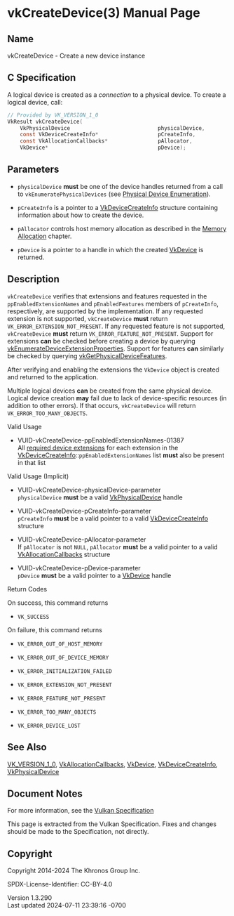 # vkCreateDevice(3) Manual Page

## Name

vkCreateDevice - Create a new device instance



## <a href="#_c_specification" class="anchor"></a>C Specification

A logical device is created as a *connection* to a physical device. To
create a logical device, call:

``` c
// Provided by VK_VERSION_1_0
VkResult vkCreateDevice(
    VkPhysicalDevice                            physicalDevice,
    const VkDeviceCreateInfo*                   pCreateInfo,
    const VkAllocationCallbacks*                pAllocator,
    VkDevice*                                   pDevice);
```

## <a href="#_parameters" class="anchor"></a>Parameters

- `physicalDevice` **must** be one of the device handles returned from a
  call to `vkEnumeratePhysicalDevices` (see <a
  href="https://registry.khronos.org/vulkan/specs/1.3-extensions/html/vkspec.html#devsandqueues-physical-device-enumeration"
  target="_blank" rel="noopener">Physical Device Enumeration</a>).

- `pCreateInfo` is a pointer to a
  [VkDeviceCreateInfo](https://registry.khronos.org/vulkan/specs/1.3-extensions/man/html/VkDeviceCreateInfo.html) structure containing
  information about how to create the device.

- `pAllocator` controls host memory allocation as described in the <a
  href="https://registry.khronos.org/vulkan/specs/1.3-extensions/html/vkspec.html#memory-allocation"
  target="_blank" rel="noopener">Memory Allocation</a> chapter.

- `pDevice` is a pointer to a handle in which the created
  [VkDevice](https://registry.khronos.org/vulkan/specs/1.3-extensions/man/html/VkDevice.html) is returned.

## <a href="#_description" class="anchor"></a>Description

`vkCreateDevice` verifies that extensions and features requested in the
`ppEnabledExtensionNames` and `pEnabledFeatures` members of
`pCreateInfo`, respectively, are supported by the implementation. If any
requested extension is not supported, `vkCreateDevice` **must** return
`VK_ERROR_EXTENSION_NOT_PRESENT`. If any requested feature is not
supported, `vkCreateDevice` **must** return
`VK_ERROR_FEATURE_NOT_PRESENT`. Support for extensions **can** be
checked before creating a device by querying
[vkEnumerateDeviceExtensionProperties](https://registry.khronos.org/vulkan/specs/1.3-extensions/man/html/vkEnumerateDeviceExtensionProperties.html).
Support for features **can** similarly be checked by querying
[vkGetPhysicalDeviceFeatures](https://registry.khronos.org/vulkan/specs/1.3-extensions/man/html/vkGetPhysicalDeviceFeatures.html).

After verifying and enabling the extensions the `VkDevice` object is
created and returned to the application.

Multiple logical devices **can** be created from the same physical
device. Logical device creation **may** fail due to lack of
device-specific resources (in addition to other errors). If that occurs,
`vkCreateDevice` will return `VK_ERROR_TOO_MANY_OBJECTS`.

Valid Usage

- <a href="#VUID-vkCreateDevice-ppEnabledExtensionNames-01387"
  id="VUID-vkCreateDevice-ppEnabledExtensionNames-01387"></a>
  VUID-vkCreateDevice-ppEnabledExtensionNames-01387  
  All <a
  href="https://registry.khronos.org/vulkan/specs/1.3-extensions/html/vkspec.html#extendingvulkan-extensions-extensiondependencies"
  target="_blank" rel="noopener">required device extensions</a> for each
  extension in the
  [VkDeviceCreateInfo](https://registry.khronos.org/vulkan/specs/1.3-extensions/man/html/VkDeviceCreateInfo.html)::`ppEnabledExtensionNames`
  list **must** also be present in that list

Valid Usage (Implicit)

- <a href="#VUID-vkCreateDevice-physicalDevice-parameter"
  id="VUID-vkCreateDevice-physicalDevice-parameter"></a>
  VUID-vkCreateDevice-physicalDevice-parameter  
  `physicalDevice` **must** be a valid
  [VkPhysicalDevice](https://registry.khronos.org/vulkan/specs/1.3-extensions/man/html/VkPhysicalDevice.html) handle

- <a href="#VUID-vkCreateDevice-pCreateInfo-parameter"
  id="VUID-vkCreateDevice-pCreateInfo-parameter"></a>
  VUID-vkCreateDevice-pCreateInfo-parameter  
  `pCreateInfo` **must** be a valid pointer to a valid
  [VkDeviceCreateInfo](https://registry.khronos.org/vulkan/specs/1.3-extensions/man/html/VkDeviceCreateInfo.html) structure

- <a href="#VUID-vkCreateDevice-pAllocator-parameter"
  id="VUID-vkCreateDevice-pAllocator-parameter"></a>
  VUID-vkCreateDevice-pAllocator-parameter  
  If `pAllocator` is not `NULL`, `pAllocator` **must** be a valid
  pointer to a valid [VkAllocationCallbacks](https://registry.khronos.org/vulkan/specs/1.3-extensions/man/html/VkAllocationCallbacks.html)
  structure

- <a href="#VUID-vkCreateDevice-pDevice-parameter"
  id="VUID-vkCreateDevice-pDevice-parameter"></a>
  VUID-vkCreateDevice-pDevice-parameter  
  `pDevice` **must** be a valid pointer to a [VkDevice](https://registry.khronos.org/vulkan/specs/1.3-extensions/man/html/VkDevice.html)
  handle

Return Codes

On success, this command returns  
- `VK_SUCCESS`

On failure, this command returns  
- `VK_ERROR_OUT_OF_HOST_MEMORY`

- `VK_ERROR_OUT_OF_DEVICE_MEMORY`

- `VK_ERROR_INITIALIZATION_FAILED`

- `VK_ERROR_EXTENSION_NOT_PRESENT`

- `VK_ERROR_FEATURE_NOT_PRESENT`

- `VK_ERROR_TOO_MANY_OBJECTS`

- `VK_ERROR_DEVICE_LOST`

## <a href="#_see_also" class="anchor"></a>See Also

[VK_VERSION_1_0](https://registry.khronos.org/vulkan/specs/1.3-extensions/man/html/VK_VERSION_1_0.html),
[VkAllocationCallbacks](https://registry.khronos.org/vulkan/specs/1.3-extensions/man/html/VkAllocationCallbacks.html),
[VkDevice](https://registry.khronos.org/vulkan/specs/1.3-extensions/man/html/VkDevice.html),
[VkDeviceCreateInfo](https://registry.khronos.org/vulkan/specs/1.3-extensions/man/html/VkDeviceCreateInfo.html),
[VkPhysicalDevice](https://registry.khronos.org/vulkan/specs/1.3-extensions/man/html/VkPhysicalDevice.html)

## <a href="#_document_notes" class="anchor"></a>Document Notes

For more information, see the <a
href="https://registry.khronos.org/vulkan/specs/1.3-extensions/html/vkspec.html#vkCreateDevice"
target="_blank" rel="noopener">Vulkan Specification</a>

This page is extracted from the Vulkan Specification. Fixes and changes
should be made to the Specification, not directly.

## <a href="#_copyright" class="anchor"></a>Copyright

Copyright 2014-2024 The Khronos Group Inc.

SPDX-License-Identifier: CC-BY-4.0

Version 1.3.290  
Last updated 2024-07-11 23:39:16 -0700
